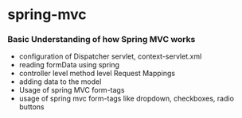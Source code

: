 # spring-mvc
<h3> Basic Understanding of how Spring MVC works</h3>
<ul>
 <li>configuration of Dispatcher servlet, context-servlet.xml</li>
<li>reading formData using spring</li>
<li>controller level method level Request Mappings</li>
<li>adding data to the model</li>
<li>Usage of spring MVC form-tags</li>
<li>usage of spring mvc form-tags like dropdown, checkboxes, radio buttons</li>
</ul>
